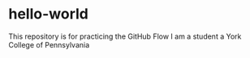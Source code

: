 # hello-world
This repository is for practicing the GitHub Flow
I am a student a York College of Pennsylvania
